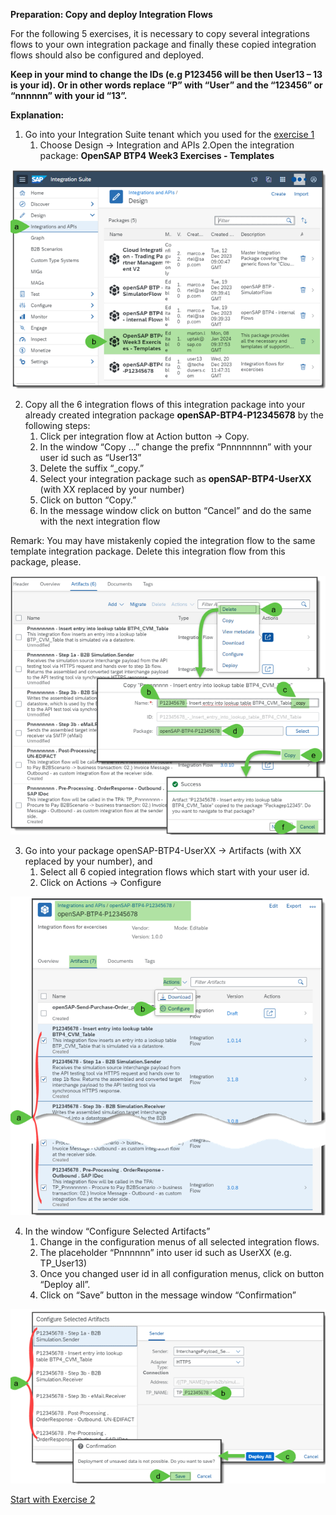 **Preparation: Copy and deploy Integration Flows**

For the following 5 exercises, it is necessary to copy several integrations flows to your own integration package and finally these copied integration flows should also be configured and deployed.

**Keep in your mind to change the IDs (e.g P123456 will be then User13 – 13 is your id). Or in other words replace “P” with “User” and the “123456” or “nnnnnn” with your id “13”.**


**Explanation:**

1. Go into your Integration Suite tenant which you used for the [exercise 1](https://github.com/SAP-samples/integration-suite-b2b-exercises-basic/tree/main/exercises/Ex01)
   1. Choose Design -> Integration and APIs
    2.Open the integration package: **OpenSAP BTP4 Week3 Exercises - Templates**

![image](assets/1.png)


2. Copy all the 6 integration flows of this integration package into your already created integration package **openSAP-BTP4-P12345678** by the following steps:
    1.	Click per integration flow at Action button -> Copy.
    2.	In the window “Copy …” change the prefix “Pnnnnnnnn” with your user id such as “User13” 
    3.	Delete the suffix “_copy.”
    4.	Select your integration package such as **openSAP-BTP4-UserXX** (with XX replaced by your number)
    5.	Click on button “Copy.” 
    6.	In the message window click on button “Cancel” and do the same with the next integration flow

Remark: You may have mistakenly copied the integration flow to the same template integration package. Delete this integration flow from this package, please.

![image](assets/2.png)

3. Go into your package openSAP-BTP4-UserXX -> Artifacts (with XX replaced by your number), and
    1.	Select all 6 copied integration flows which start with your user id.
    2.	Click on Actions -> Configure

![image](assets/3.png)

4. In the window “Configure Selected Artifacts”
    1.	Change in the configuration menus of all selected integration flows. 
    2.	The placeholder “Pnnnnnn” into user id such as UserXX (e.g. TP_User13)
    3.	Once you changed user id in all configuration menus, click on button “Deploy all”.
    4.	Click on “Save” button in the message window “Confirmation”

![image](assets/4.png)

[Start with Exercise 2](../Exercise%202/README.md)

